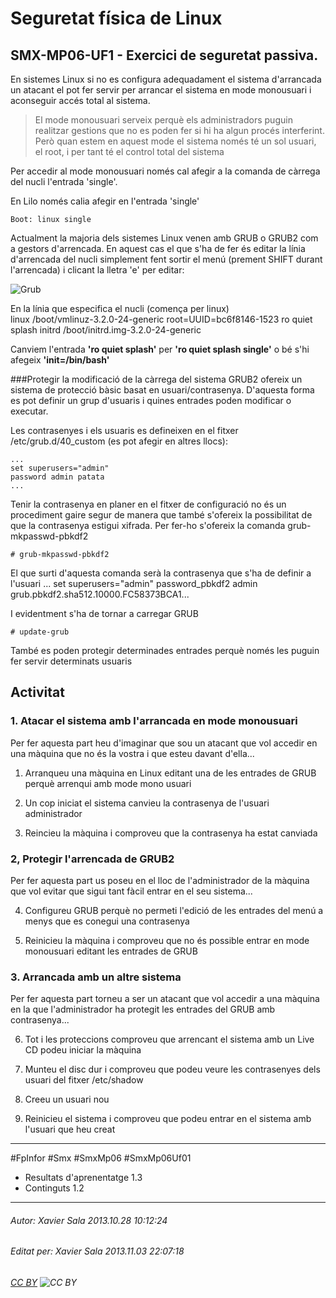 # Seguretat física de Linux
## SMX-MP06-UF1 - Exercici de seguretat passiva. 
En sistemes Linux si no es configura adequadament el sistema d'arrancada un atacant el pot fer servir per arrancar el sistema en mode monousuari i aconseguir accés total al sistema.

> El mode monousuari serveix perquè els administradors puguin realitzar gestions que no es poden fer si hi ha algun procés interferint. Però quan estem en aquest mode el sistema només té un sol usuari, el root, i per tant té el control total del sistema

Per accedir al mode monousuari només cal afegir a la comanda de càrrega del nucli l'entrada 'single'. 

En Lilo només calia afegir en l'entrada 'single'

    Boot: linux single

Actualment la majoria dels sistemes Linux venen amb GRUB o GRUB2 com a gestors d'arrencada. En aquest cas el que s'ha de fer és editar la línia d'arrencada del nucli simplement fent sortir el menú (prement SHIFT durant l'arrencada) i clicant la lletra 'e' per editar: 

![Grub](http://imageshack.us/a/img571/72/8e49.png "Grub")

En la línia que especifica el nucli (comença per linux)                 
    linux /boot/vmlinuz-3.2.0-24-generic root=UUID=bc6f8146-1523 ro quiet splash initrd /boot/initrd.img-3.2.0-24-generic 

Canviem l'entrada **'ro quiet splash'** per **'ro quiet splash single'** o bé s'hi afegeix **'init=/bin/bash'**


###Protegir la modificació de la càrrega del sistema
GRUB2 ofereix un sistema de protecció bàsic basat en usuari/contrasenya. D'aquesta forma es pot definir un grup d'usuaris i quines entrades poden modificar o executar.

Les contrasenyes i els usuaris es defineixen en el fitxer /etc/grub.d/40_custom (es pot afegir en altres llocs):

    ...
    set superusers="admin"
    password admin patata
    ...

Tenir la contrasenya en planer en el fitxer de configuració no és un procediment gaire segur de manera que també s'ofereix la possibilitat de que la contrasenya estigui xifrada. Per fer-ho s'ofereix la comanda grub-mkpasswd-pbkdf2

    # grub-mkpasswd-pbkdf2

El que surti d'aquesta comanda serà la contrasenya que s'ha de definir a l'usuari
    ...
    set superusers="admin"
    password_pbkdf2 admin grub.pbkdf2.sha512.10000.FC58373BCA1...

I evidentment s'ha de tornar a carregar GRUB

    # update-grub

També es poden protegir determinades entrades perquè només les puguin fer servir determinats usuaris

Activitat
----------------------

### 1. Atacar el sistema amb l'arrancada en mode monousuari
Per fer aquesta part heu d'imaginar que sou un atacant que vol accedir en una màquina que no és la vostra i que esteu davant d'ella...

1. Arranqueu una màquina en Linux editant una de les entrades de GRUB perquè arrenqui amb mode mono usuari

2. Un cop iniciat el sistema canvieu la contrasenya de l'usuari administrador

3. Reincieu la màquina i comproveu que la contrasenya ha estat canviada

### 2, Protegir l'arrencada de GRUB2
Per fer aquesta part us poseu en el lloc de l'administrador de la màquina que vol evitar que sigui tant fàcil entrar en el seu sistema... 

4. Configureu GRUB perquè no permeti l'edició de les entrades del menú a menys que es conegui una contrasenya

5. Reinicieu la màquina i comproveu que no és possible entrar en mode monousuari editant les entrades de GRUB

### 3. Arrancada amb un altre sistema
Per fer aquesta part torneu a ser un atacant que vol accedir a una màquina en la que l'administrador ha protegit les entrades del GRUB amb contrasenya...

6. Tot i les proteccions comproveu que arrencant el sistema amb un Live CD podeu iniciar la màquina

7. Munteu el disc dur i comproveu que podeu veure les contrasenyes dels usuari del fitxer /etc/shadow

8. Creeu un usuari nou

9. Reinicieu el sistema i comproveu que podeu entrar en el sistema amb l'usuari que heu creat


---

#FpInfor #Smx #SmxMp06 #SmxMp06Uf01

* Resultats d'aprenentatge 1.3
* Continguts 1.2
---

###### Autor: Xavier Sala 2013.10.28 10:12:24
###### Editat per: Xavier Sala 2013.11.03 22:07:18
###### [CC BY](https://creativecommons.org/licenses/by/4.0/) ![CC BY](https://licensebuttons.net/l/by/3.0/80x15.png)
